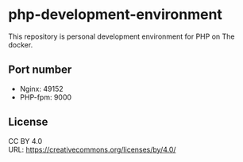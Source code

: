 # php-development-environment
This repository is personal development environment for PHP on The docker.

## Port number
* Nginx: 49152
* PHP-fpm: 9000

## License
CC BY 4.0  
URL: https://creativecommons.org/licenses/by/4.0/

